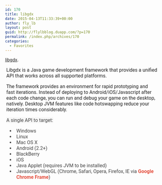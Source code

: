 ```yaml
---
id: 170
title: libgdx
date: 2015-04-13T11:33:39+00:00
author: fly_lb
layout: post
guid: http://flylbblog.duapp.com/?p=170
permalink: /index.php/archives/170
categories:
  - Favorites
---
```

[libgdx](http://libgdx.badlogicgames.com/).

<p style="margin: 1em 4px; padding: 0px; position: relative; box-sizing: border-box; color: #222222; font-family: Roboto, 'Helvetica Neue', Helvetica, Arial, sans-serif; font-size: medium;">
  Libgdx is a Java game development framework that provides a unified API that works across all supported platforms.
</p>

<p style="margin: 1em 4px; padding: 0px; position: relative; box-sizing: border-box; color: #222222; font-family: Roboto, 'Helvetica Neue', Helvetica, Arial, sans-serif; font-size: medium;">
  The framework provides an environment for rapid prototyping and fast iterations. Instead of deploying to Android/iOS/Javascript after each code change, you can run and debug your game on the desktop, natively. Desktop JVM features like code hotswapping reduce your iteration times considerably.
</p>

<p style="margin: 1em 4px; padding: 0px; position: relative; box-sizing: border-box; color: #222222; font-family: Roboto, 'Helvetica Neue', Helvetica, Arial, sans-serif; font-size: medium;">
  <p style="margin: 1em 4px; padding: 0px; position: relative; box-sizing: border-box; color: #222222; font-family: Roboto, 'Helvetica Neue', Helvetica, Arial, sans-serif; font-size: medium;">
    <span style="color: #444444; background-color: #f6f6f6;">A single API to target:</span>
  </p>
  
  <ul style="margin: 0px; padding: 0px 0px 0px 2em; position: relative; box-sizing: border-box; color: #444444; font-family: Roboto, 'Helvetica Neue', Helvetica, Arial, sans-serif; font-size: medium;">
    <li style="margin: 0px; padding: 0px 0px 0px 5px; position: relative; box-sizing: border-box;">
      Windows
    </li>
    <li style="margin: 0px; padding: 0px 0px 0px 5px; position: relative; box-sizing: border-box;">
      Linux
    </li>
    <li style="margin: 0px; padding: 0px 0px 0px 5px; position: relative; box-sizing: border-box;">
      Mac OS X
    </li>
    <li style="margin: 0px; padding: 0px 0px 0px 5px; position: relative; box-sizing: border-box;">
      Android (2.2+)
    </li>
    <li style="margin: 0px; padding: 0px 0px 0px 5px; position: relative; box-sizing: border-box;">
      BlackBerry
    </li>
    <li style="margin: 0px; padding: 0px 0px 0px 5px; position: relative; box-sizing: border-box;">
      iOS
    </li>
    <li style="margin: 0px; padding: 0px 0px 0px 5px; position: relative; box-sizing: border-box;">
      Java Applet (requires JVM to be installed)
    </li>
    <li style="margin: 0px; padding: 0px 0px 0px 5px; position: relative; box-sizing: border-box;">
      Javascript/WebGL (Chrome, Safari, Opera, Firefox, IE via <a style="margin: 0px; padding: 0px; position: relative; box-sizing: border-box; color: #e44d3c; font-weight: bold; text-decoration: none;" href="https://developers.google.com/chrome/chrome-frame/">Google Chrome Frame</a>)
    </li>
  </ul>